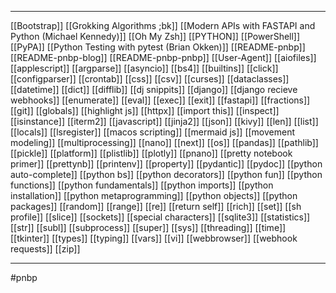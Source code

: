

--- 

[[Bootstrap]]
[[Grokking Algorithms ;bk]]
[[Modern APIs with FASTAPI and Python (Michael Kennedy)]]
[[Oh My Zsh]]
[[PYTHON]]
[[PowerShell]]
[[PyPA]]
[[Python Testing with pytest (Brian Okken)]]
[[README-pnbp]]
[[README-pnbp-blog]]
[[README-pnbp-pnbp]]
[[User-Agent]]
[[aiofiles]]
[[applescript]]
[[argparse]]
[[asyncio]]
[[bs4]]
[[builtins]]
[[click]]
[[configparser]]
[[crontab]]
[[css]]
[[csv]]
[[curses]]
[[dataclasses]]
[[datetime]]
[[dict]]
[[difflib]]
[[dj snippits]]
[[django]]
[[django recieve webhooks]]
[[enumerate]]
[[eval]]
[[exec]]
[[exit]]
[[fastapi]]
[[fractions]]
[[git]]
[[globals]]
[[highlight js]]
[[httpx]]
[[import this]]
[[inspect]]
[[isinstance]]
[[iterm2]]
[[javascript]]
[[jinja2]]
[[json]]
[[kivy]]
[[len]]
[[list]]
[[locals]]
[[lsregister]]
[[macos scripting]]
[[mermaid js]]
[[movement modeling]]
[[multiprocessing]]
[[nano]]
[[next]]
[[os]]
[[pandas]]
[[pathlib]]
[[pickle]]
[[platform]]
[[plistlib]]
[[plotly]]
[[pnano]]
[[pretty notebook primer]]
[[prettynb]]
[[printenv]]
[[property]]
[[pydantic]]
[[pydoc]]
[[python auto-complete]]
[[python bs]]
[[python decorators]]
[[python fun]]
[[python functions]]
[[python fundamentals]]
[[python imports]]
[[python installation]]
[[python metaprogramming]]
[[python objects]]
[[python packages]]
[[random]]
[[range]]
[[re]]
[[return self]]
[[rich]]
[[set]]
[[sh profile]]
[[slice]]
[[sockets]]
[[special characters]]
[[sqlite3]]
[[statistics]]
[[str]]
[[subl]]
[[subprocess]]
[[super]]
[[sys]]
[[threading]]
[[time]]
[[tkinter]]
[[types]]
[[typing]]
[[vars]]
[[vi]]
[[webbrowser]]
[[webhook requests]]
[[zip]]


--- 

#pnbp